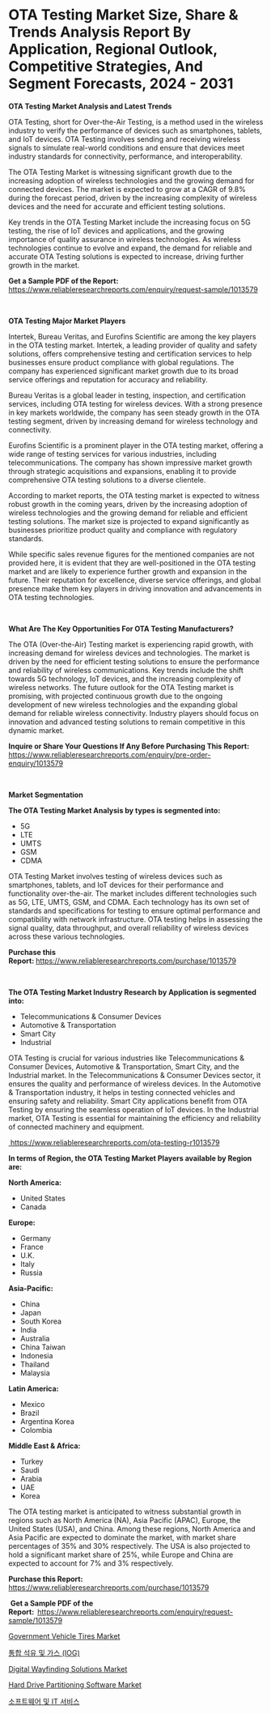 <p><h1>OTA Testing Market Size, Share & Trends Analysis Report By Application, Regional Outlook, Competitive Strategies, And Segment Forecasts, 2024 - 2031</h1></p><p><strong>OTA Testing Market Analysis and Latest Trends</strong></p>
<p><p>OTA Testing, short for Over-the-Air Testing, is a method used in the wireless industry to verify the performance of devices such as smartphones, tablets, and IoT devices. OTA Testing involves sending and receiving wireless signals to simulate real-world conditions and ensure that devices meet industry standards for connectivity, performance, and interoperability.</p><p>The OTA Testing Market is witnessing significant growth due to the increasing adoption of wireless technologies and the growing demand for connected devices. The market is expected to grow at a CAGR of 9.8% during the forecast period, driven by the increasing complexity of wireless devices and the need for accurate and efficient testing solutions.</p><p>Key trends in the OTA Testing Market include the increasing focus on 5G testing, the rise of IoT devices and applications, and the growing importance of quality assurance in wireless technologies. As wireless technologies continue to evolve and expand, the demand for reliable and accurate OTA Testing solutions is expected to increase, driving further growth in the market.</p></p>
<p><strong>Get a Sample PDF of the Report:&nbsp;</strong> <a href="https://www.reliableresearchreports.com/enquiry/request-sample/1013579">https://www.reliableresearchreports.com/enquiry/request-sample/1013579</a></p>
<p>&nbsp;</p>
<p><strong>OTA Testing Major Market Players</strong></p>
<p><p>Intertek, Bureau Veritas, and Eurofins Scientific are among the key players in the OTA testing market. Intertek, a leading provider of quality and safety solutions, offers comprehensive testing and certification services to help businesses ensure product compliance with global regulations. The company has experienced significant market growth due to its broad service offerings and reputation for accuracy and reliability.</p><p>Bureau Veritas is a global leader in testing, inspection, and certification services, including OTA testing for wireless devices. With a strong presence in key markets worldwide, the company has seen steady growth in the OTA testing segment, driven by increasing demand for wireless technology and connectivity.</p><p>Eurofins Scientific is a prominent player in the OTA testing market, offering a wide range of testing services for various industries, including telecommunications. The company has shown impressive market growth through strategic acquisitions and expansions, enabling it to provide comprehensive OTA testing solutions to a diverse clientele.</p><p>According to market reports, the OTA testing market is expected to witness robust growth in the coming years, driven by the increasing adoption of wireless technologies and the growing demand for reliable and efficient testing solutions. The market size is projected to expand significantly as businesses prioritize product quality and compliance with regulatory standards.</p><p>While specific sales revenue figures for the mentioned companies are not provided here, it is evident that they are well-positioned in the OTA testing market and are likely to experience further growth and expansion in the future. Their reputation for excellence, diverse service offerings, and global presence make them key players in driving innovation and advancements in OTA testing technologies.</p></p>
<p>&nbsp;</p>
<p><strong>What Are The Key Opportunities For OTA Testing Manufacturers?</strong></p>
<p><p>The OTA (Over-the-Air) Testing market is experiencing rapid growth, with increasing demand for wireless devices and technologies. The market is driven by the need for efficient testing solutions to ensure the performance and reliability of wireless communications. Key trends include the shift towards 5G technology, IoT devices, and the increasing complexity of wireless networks. The future outlook for the OTA Testing market is promising, with projected continuous growth due to the ongoing development of new wireless technologies and the expanding global demand for reliable wireless connectivity. Industry players should focus on innovation and advanced testing solutions to remain competitive in this dynamic market.</p></p>
<p><strong>Inquire or Share Your Questions If Any Before Purchasing This Report:</strong> <a href="https://www.reliableresearchreports.com/enquiry/pre-order-enquiry/1013579">https://www.reliableresearchreports.com/enquiry/pre-order-enquiry/1013579</a></p>
<p>&nbsp;</p>
<p><strong>Market Segmentation</strong></p>
<p><strong>The OTA Testing Market Analysis by types is segmented into:</strong></p>
<p><ul><li>5G</li><li>LTE</li><li>UMTS</li><li>GSM</li><li>CDMA</li></ul></p>
<p><p>OTA Testing Market involves testing of wireless devices such as smartphones, tablets, and IoT devices for their performance and functionality over-the-air. The market includes different technologies such as 5G, LTE, UMTS, GSM, and CDMA. Each technology has its own set of standards and specifications for testing to ensure optimal performance and compatibility with network infrastructure. OTA testing helps in assessing the signal quality, data throughput, and overall reliability of wireless devices across these various technologies.</p></p>
<p><strong>Purchase this Report:&nbsp;</strong><a href="https://www.reliableresearchreports.com/purchase/1013579">https://www.reliableresearchreports.com/purchase/1013579</a></p>
<p>&nbsp;</p>
<p><strong>The OTA Testing Market Industry Research by Application is segmented into:</strong></p>
<p><ul><li>Telecommunications & Consumer Devices</li><li>Automotive & Transportation</li><li>Smart City</li><li>Industrial</li></ul></p>
<p><p>OTA Testing is crucial for various industries like Telecommunications & Consumer Devices, Automotive & Transportation, Smart City, and the Industrial market. In the Telecommunications & Consumer Devices sector, it ensures the quality and performance of wireless devices. In the Automotive & Transportation industry, it helps in testing connected vehicles and ensuring safety and reliability. Smart City applications benefit from OTA Testing by ensuring the seamless operation of IoT devices. In the Industrial market, OTA Testing is essential for maintaining the efficiency and reliability of connected machinery and equipment.</p></p>
<p><a href="https://www.reliableresearchreports.com/ota-testing-r1013579">&nbsp;https://www.reliableresearchreports.com/ota-testing-r1013579</a></p>
<p><strong>In terms of Region, the OTA Testing Market Players available by Region are:</strong></p>
<p>
    <p> <strong> North America: </strong>
        <ul>
            <li>United States</li>
            <li>Canada</li>
        </ul>
        </p> 
    <p> <strong> Europe: </strong>
        <ul>
            <li>Germany</li>
            <li>France</li>
            <li>U.K.</li>
            <li>Italy</li>
            <li>Russia</li>
        </ul>
        </p> 
    <p> <strong> Asia-Pacific: </strong>
        <ul>
            <li>China</li>
            <li>Japan</li>
            <li>South Korea</li>
            <li>India</li>
            <li>Australia</li>
            <li>China Taiwan</li>
            <li>Indonesia</li>
            <li>Thailand</li>
            <li>Malaysia</li>
        </ul>
        </p> 
    <p> <strong> Latin America: </strong>
        <ul>
            <li>Mexico</li>
            <li>Brazil</li>
            <li>Argentina Korea</li>
            <li>Colombia</li>
        </ul>
        </p> 
    <p> <strong> Middle East & Africa: </strong>
        <ul>
            <li>Turkey</li>
            <li>Saudi</li>
            <li>Arabia</li>
            <li>UAE</li>
            <li>Korea</li>
        </ul>
    </p>
    </p>
<p><p>The OTA testing market is anticipated to witness substantial growth in regions such as North America (NA), Asia Pacific (APAC), Europe, the United States (USA), and China. Among these regions, North America and Asia Pacific are expected to dominate the market, with market share percentages of 35% and 30% respectively. The USA is also projected to hold a significant market share of 25%, while Europe and China are expected to account for 7% and 3% respectively.</p></p>
<p><strong>Purchase this Report: </strong><a href="https://www.reliableresearchreports.com/purchase/1013579">https://www.reliableresearchreports.com/purchase/1013579</a></p>
<p>&nbsp;<strong>Get a Sample PDF of the Report:&nbsp;&nbsp;</strong><a href="https://www.reliableresearchreports.com/enquiry/request-sample/1013579">https://www.reliableresearchreports.com/enquiry/request-sample/1013579</a></p>
<p><strong></strong></p>
<p><p><a href="https://www.linkedin.com/pulse/government-vehicle-tires-market-trends-focusing-insight-vai1f?trackingId=aejqchF5TfOoMXuDr9%2FVzw%3D%3D">Government Vehicle Tires Market</a></p><p><a href="https://github.com/marufmohassin05/Market-Research-Report-List-2/blob/main/833421280285.md">통합 석유 및 가스 (IOG)</a></p><p><a href="https://github.com/brentleyjimmiealvaradoz4l1rea/Market-Research-Report-List-3/blob/main/digital-wayfinding-solutions-market.md">Digital Wayfinding Solutions Market</a></p><p><a href="https://github.com/Angelnienowdseej3e45z3p8c/Market-Research-Report-List-3/blob/main/hard-drive-partitioning-software-market.md">Hard Drive Partitioning Software Market</a></p><p><a href="https://github.com/kimvicki3212024/Market-Research-Report-List-2/blob/main/303692080284.md">소프트웨어 및 IT 서비스</a></p></p>